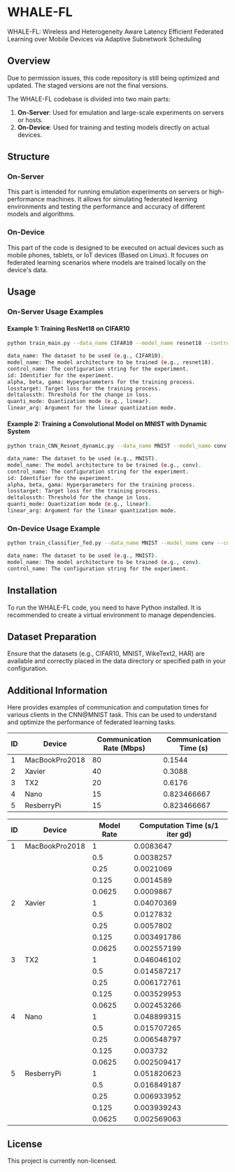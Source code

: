 # WHALE-FL
WHALE-FL: Wireless and Heterogeneity Aware Latency Efficient Federated Learning over Mobile Devices via Adaptive Subnetwork Scheduling


## Overview

Due to permission issues, this code repository is still being optimized and updated. The staged versions are not the final versions.

The WHALE-FL codebase is divided into two main parts:
1. **On-Server**: Used for emulation and large-scale experiments on servers or hosts.
2. **On-Device**: Used for training and testing models directly on actual devices.

## Structure

### On-Server
This part is intended for running emulation experiments on servers or high-performance machines. It allows for simulating federated learning environments and testing the performance and accuracy of different models and algorithms.

### On-Device
This part of the code is designed to be executed on actual devices such as mobile phones, tablets, or IoT devices (Based on Linux). It focuses on federated learning scenarios where models are trained locally on the device's data.

## Usage

### On-Server Usage Examples

#### Example 1: Training ResNet18 on CIFAR10

```bash
python train_main.py --data_name CIFAR10 --model_name resnet18 --control_name 1_20_1_non-iid-2_fix_a2-b8_bn_1_1 --id Resnet18@CIFAR10 --alpha 10 --beta 0.2 --gama 1 --losstarget 0.005 --deltalossth 0.2 --quanti_mode linear --linear_arg 2.5

data_name: The dataset to be used (e.g., CIFAR10).
model_name: The model architecture to be trained (e.g., resnet18).
control_name: The configuration string for the experiment.
id: Identifier for the experiment.
alpha, beta, gama: Hyperparameters for the training process.
losstarget: Target loss for the training process.
deltalossth: Threshold for the change in loss.
quanti_mode: Quantization mode (e.g., linear).
linear_arg: Argument for the linear quantization mode.
```

#### Example 2: Training a Convolutional Model on MNIST with Dynamic System

```bash
python train_CNN_Resnet_dynamic.py --data_name MNIST --model_name conv --control_name 1_20_1_non-iid-2_fix_a2-b8_bn_1_1 --id CNN@MNIST --alpha 5 --beta 0.2 --gama 2.5 --losstarget 0.0001 --deltalossth 0.5 --quanti_mode linear --linear_arg 9

data_name: The dataset to be used (e.g., MNIST).
model_name: The model architecture to be trained (e.g., conv).
control_name: The configuration string for the experiment.
id: Identifier for the experiment.
alpha, beta, gama: Hyperparameters for the training process.
losstarget: Target loss for the training process.
deltalossth: Threshold for the change in loss.
quanti_mode: Quantization mode (e.g., linear).
linear_arg: Argument for the linear quantization mode.
```

### On-Device Usage Example

```bash
python train_classifier_fed.py --data_name MNIST --model_name conv --control_name 1_1_0.1_iid_fix_a2-b8_bn_1_1

data_name: The dataset to be used (e.g., MNIST).
model_name: The model architecture to be trained (e.g., conv).
control_name: The configuration string for the experiment.
```

## Installation

To run the WHALE-FL code, you need to have Python installed. It is recommended to create a virtual environment to manage dependencies.

## Dataset Preparation

Ensure that the datasets (e.g., CIFAR10, MNIST, WikeText2, HAR) are available and correctly placed in the data directory or specified path in your configuration.

## Additional Information

Here provides examples of communication and computation times for various clients in the CNN@MNIST task. This can be used to understand and optimize the performance of federated learning tasks.

| ID  | Device         | Communication Rate (Mbps) | Communication Time (s) |
| --- | -------------- | ------------------------ | --------------------- |
| 1   | MacBookPro2018 | 80                       | 0.1544                |
| 2   | Xavier         | 40                       | 0.3088                |
| 3   | TX2            | 20                       | 0.6176                |
| 4   | Nano           | 15                       | 0.823466667           |
| 5   | ResberryPi     | 15                       | 0.823466667           |

| ID  | Device         | Model Rate | Computation Time (s/1 iter gd) |
| --- | -------------- | ---------- | ------------------------------ |
| 1   | MacBookPro2018 | 1          | 0.0083647                      |
|     |                | 0.5        | 0.0038257                      |
|     |                | 0.25       | 0.0021069                      |
|     |                | 0.125      | 0.0014589                      |
|     |                | 0.0625     | 0.0009867                      |
| 2   | Xavier         | 1          | 0.04070369                     |
|     |                | 0.5        | 0.0127832                      |
|     |                | 0.25       | 0.0057802                      |
|     |                | 0.125      | 0.003491786                    |
|     |                | 0.0625     | 0.002557199                    |
| 3   | TX2            | 1          | 0.046046102                    |
|     |                | 0.5        | 0.014587217                    |
|     |                | 0.25       | 0.006172761                    |
|     |                | 0.125      | 0.003529953                    |
|     |                | 0.0625     | 0.002453266                    |
| 4   | Nano           | 1          | 0.048899315                    |
|     |                | 0.5        | 0.015707265                    |
|     |                | 0.25       | 0.006548797                    |
|     |                | 0.125      | 0.003732                       |
|     |                | 0.0625     | 0.002509417                    |
| 5   | ResberryPi     | 1          | 0.051820623                    |
|     |                | 0.5        | 0.016849187                    |
|     |                | 0.25       | 0.006933952                    |
|     |                | 0.125      | 0.003939243                    |
|     |                | 0.0625     | 0.002569063                    |

## License
This project is currently non-licensed.
